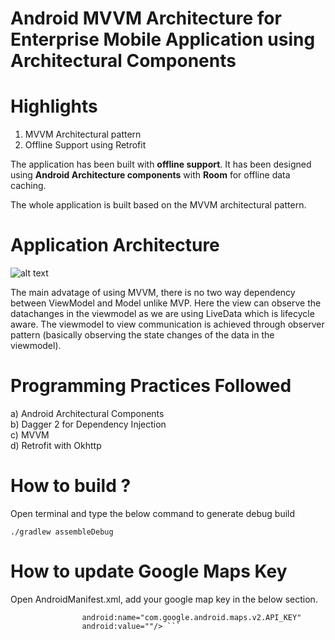 # Android MVVM Architecture for Enterprise Mobile Application using Architectural Components

# Highlights

1. MVVM Architectural pattern
2. Offline Support using Retrofit



The application has been built with **offline support**. It has been designed using **Android Architecture components** with **Room** for offline data caching. 

The whole application is built based on the MVVM architectural pattern.

# Application Architecture
![alt text](https://cdn-images-1.medium.com/max/1600/1*OqeNRtyjgWZzeUifrQT-NA.png)

The main advatage of using MVVM, there is no two way dependency between ViewModel and Model unlike MVP. Here the view can observe the datachanges in the viewmodel as we are using LiveData which is lifecycle aware. The viewmodel to view communication is achieved through observer pattern (basically observing the state changes of the data in the viewmodel).


# Programming Practices Followed
a) Android Architectural Components <br/>
b) Dagger 2 for Dependency Injection <br/>
c) MVVM <br/>
d) Retrofit with Okhttp <br/>

# How to build ?

Open terminal and type the below command to generate debug build <br/>

``` ./gradlew assembleDebug ```

# How to update Google Maps Key

Open AndroidManifest.xml, add your google map key in the below section.

``` <meta-data
                android:name="com.google.android.maps.v2.API_KEY"
                android:value=""/> ```
